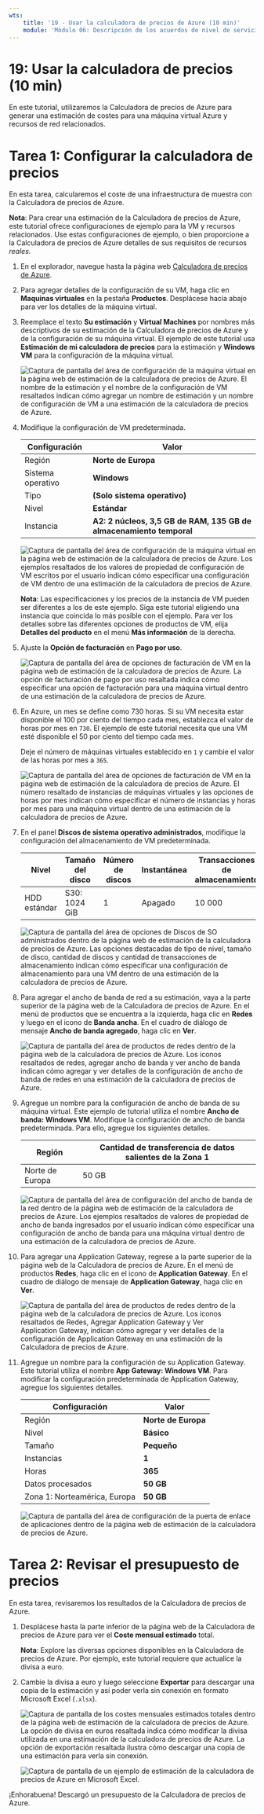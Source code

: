 ```yaml
---
wts:
    title: '19 - Usar la calculadora de precios de Azure (10 min)'
    module: 'Módulo 06: Descripción de los acuerdos de nivel de servicio y Azure Cost Management'
---
```

# 19: Usar la calculadora de precios (10 min)

En este tutorial, utilizaremos la Calculadora de precios de Azure para generar una estimación de costes para una máquina virtual Azure y recursos de red relacionados.

# Tarea 1: Configurar la calculadora de precios

En esta tarea, calcularemos el coste de una infraestructura de muestra con la Calculadora de precios de Azure. 

**Nota**: Para crear una estimación de la Calculadora de precios de Azure, este tutorial ofrece configuraciones de ejemplo para la VM y recursos relacionados. Use estas configuraciones de ejemplo, o bien proporcione a la Calculadora de precios de Azure detalles de sus requisitos de recursos *reales*.

1. En el explorador, navegue hasta la página web [Calculadora de precios de Azure](https://azure.microsoft.com/es-es/pricing/calculator/).

2. Para agregar detalles de la configuración de su VM, haga clic en **Maquinas virtuales** en la pestaña **Productos**. Desplácese hacia abajo para ver los detalles de la máquina virtual. 

3. Reemplace el texto **Su estimación** y **Virtual Machines** por nombres más descriptivos de su estimación de la Calculadora de precios de Azure y de la configuración de su máquina virtual. El ejemplo de este tutorial usa **Estimación de mi calculadora de precios** para la estimación y **Windows VM** para la configuración de la máquina virtual.

   ![Captura de pantalla del área de configuración de la máquina virtual en la página web de estimación de la calculadora de precios de Azure. El nombre de la estimación y el nombre de la configuración de VM resaltados indican cómo agregar un nombre de estimación y un nombre de configuración de VM a una estimación de la calculadora de precios de Azure.](../images/1901.png)

4. Modifique la configuración de VM predeterminada.

    | Configuración | Valor |
    | -- | -- |
    | Región | **Norte de Europa** |
    | Sistema operativo | **Windows** |
    | Tipo | **(Solo sistema operativo)** |
    | Nivel | **Estándar** |  
    | Instancia | **A2: 2 núcleos, 3,5 GB de RAM, 135 GB de almacenamiento temporal** |

   ![Captura de pantalla del área de configuración de la máquina virtual en la página web de estimación de la calculadora de precios de Azure. Los ejemplos resaltados de los valores de propiedad de configuración de VM escritos por el usuario indican cómo especificar una configuración de VM dentro de una estimación de la calculadora de precios de Azure.](../images/1902.png)

    **Nota**: Las especificaciones y los precios de la instancia de VM pueden ser diferentes a los de este ejemplo. Siga este tutorial eligiendo una instancia que coincida lo más posible con el ejemplo. Para ver los detalles sobre las diferentes opciones de productos de VM, elija **Detalles del producto** en el menú **Más información** de la derecha.

5. Ajuste la **Opción de facturación** en **Pago por uso**.

   ![Captura de pantalla del área de opciones de facturación de VM en la página web de estimación de la calculadora de precios de Azure. La opción de facturación de pago por uso resaltada indica cómo especificar una opción de facturación para una máquina virtual dentro de una estimación de la calculadora de precios de Azure.](../images/1903.png)

6. En Azure, un mes se define como 730 horas. Si su VM necesita estar disponible el 100 por ciento del tiempo cada mes, establezca el valor de horas por mes en `730`. El ejemplo de este tutorial necesita que una VM esté disponible el 50 por ciento del tiempo cada mes.

    Deje el número de máquinas virtuales establecido en `1` y cambie el valor de las horas por mes a `365`.

   ![Captura de pantalla del área de opciones de facturación de VM en la página web de estimación de la calculadora de precios de Azure. El número resaltado de instancias de máquinas virtuales y las opciones de horas por mes indican cómo especificar el número de instancias y horas por mes para una máquina virtual dentro de una estimación de la calculadora de precios de Azure.](../images/1904.png)

7. En el panel **Discos de sistema operativo administrados**, modifique la configuración del almacenamiento de VM predeterminada.

    | Nivel | Tamaño del disco | Número de discos | Instantánea | Transacciones de almacenamiento |
    | ---- | --------- | --------------- | -------- | -------------------- |
    | HDD estándar | S30: 1024 GiB | 1 | Apagado | 10 000 |

   ![Captura de pantalla del área de opciones de Discos de SO administrados dentro de la página web de estimación de la calculadora de precios de Azure. Las opciones destacadas de tipo de nivel, tamaño de disco, cantidad de discos y cantidad de transacciones de almacenamiento indican cómo especificar una configuración de almacenamiento para una VM dentro de una estimación de la calculadora de precios de Azure.](../images/1905.png)

8. Para agregar el ancho de banda de red a su estimación, vaya a la parte superior de la página web de la Calculadora de precios de Azure. En el menú de productos que se encuentra a la izquierda, haga clic en **Redes** y luego en el icono de **Banda ancha**. En el cuadro de diálogo de mensaje **Ancho de banda agregado**, haga clic en **Ver**.

   ![Captura de pantalla del área de productos de redes dentro de la página web de la calculadora de precios de Azure. Los iconos resaltados de redes, agregar ancho de banda y ver ancho de banda indican cómo agregar y ver detalles de la configuración de ancho de banda de redes en una estimación de la calculadora de precios de Azure.](../images/1906.png)

9. Agregue un nombre para la configuración de ancho de banda de su máquina virtual. Este ejemplo de tutorial utiliza el nombre **Ancho de banda: Windows VM**. Modifique la configuración de ancho de banda predeterminada. Para ello, agregue los siguientes detalles.

    | Región | Cantidad de transferencia de datos salientes de la Zona 1 |
    | ------ | -------------------------------------- |
    | Norte de Europa | 50 GB |

   ![Captura de pantalla del área de configuración del ancho de banda de la red dentro de la página web de estimación de la calculadora de precios de Azure. Los ejemplos resaltados de valores de propiedad de ancho de banda ingresados por el usuario indican cómo especificar una configuración de ancho de banda para una máquina virtual dentro de una estimación de la calculadora de precios de Azure.](../images/1907.png)

10. Para agregar una Application Gateway, regrese a la parte superior de la página web de la Calculadora de precios de Azure. En el menú de productos **Redes**, haga clic en el icono de **Application Gateway**. En el cuadro de diálogo de mensaje de **Application Gateway**, haga clic en **Ver**.

    ![Captura de pantalla del área de productos de redes dentro de la página web de la calculadora de precios de Azure. Los iconos resaltados de Redes, Agregar Application Gateway y Ver Application Gateway, indican cómo agregar y ver detalles de la configuración de Application Gateway en una estimación de la Calculadora de precios de Azure.](../images/1908.png)

11. Agregue un nombre para la configuración de su Application Gateway. Este tutorial utiliza el nombre **App Gateway: Windows VM**. Para modificar la configuración predeterminada de Application Gateway, agregue los siguientes detalles.

    | Configuración | Valor |
    | -- | -- |
    | Región | **Norte de Europa** |
    | Nivel | **Básico** |
    | Tamaño | **Pequeño** |
    | Instancias | **1** |  
    | Horas | **365** |
    | Datos procesados | **50 GB** |
    | Zona 1: Norteamérica, Europa | **50 GB**|

    ![Captura de pantalla del área de configuración de la puerta de enlace de aplicaciones dentro de la página web de estimación de la calculadora de precios de Azure.](../images/1909.png)


# Tarea 2: Revisar el presupuesto de precios

En esta tarea, revisaremos los resultados de la Calculadora de precios de Azure. 

1. Desplácese hasta la parte inferior de la página web de la Calculadora de precios de Azure para ver el **Coste mensual estimado** total.

    **Nota**: Explore las diversas opciones disponibles en la Calculadora de precios de Azure. Por ejemplo, este tutorial requiere que actualice la divisa a euro.

2. Cambie la divisa a euro y luego seleccione **Exportar** para descargar una copia de la estimación y así poder verla sin conexión en formato Microsoft Excel (`.xlsx`).

    ![Captura de pantalla de los costes mensuales estimados totales dentro de la página web de estimación de la calculadora de precios de Azure. La opción de divisa en euros resaltada indica cómo modificar la divisa utilizada en una estimación de la calculadora de precios de Azure. La opción de exportación resaltada ilustra cómo descargar una copia de una estimación para verla sin conexión.](../images/1910.png)

    ![Captura de pantalla de un ejemplo de estimación de la calculadora de precios de Azure en Microsoft Excel.](../images/1911.png)

¡Enhorabuena! Descargó un presupuesto de la Calculadora de precios de Azure.
